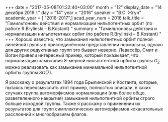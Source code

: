 +++
date = "2017-05-08T01:22:40+03:00"
month = "12"
display_date = "14 декабря 2016 г."
day = "14"
year = "2016"
speaker = "В.С. Жгун"
academic_year = [ "2016-2017",]
acad_year_num = 2016
talk_title = "Гамильтоновы действия и нормализации нильпотентных орбит (по работе R.Brylinski – B.Kostant) "
summary = "Гамильтоновы действия и нормализации нильпотентных орбит (по работе R.Brylinski – B.Kostant) "
+++
Хорошо известно, что замыкания нильпотентных орбит полной линейной группы в
присоединённом представлении нормальны, однако для других редуктивных групп
это бывает неверно. Левассёр, Смит и Воган привели интересный пример, который
показывает, что нормализацию замыкания $8$-мерной нильпотентной орбиты группы
$G_2$ можно реализовать как замыкание минимальной нильпотентной орбиты группы
$SO(7)$.

Я расскажу о результатах 1994 года Брылинской и Костанта, которые, пытаясь
переосмыслить этот пример, полностью описали, в каких случаях группа
автоморфизмов нормализации (или более общо, разветвленного накрытия) замыкания
нильпотентной орбиты строго больше исходной группы. Также я расскажу о
применении их результатов для групп симплектических автоморфизмов
кокасательных расслоений к многообразиям флагов.

